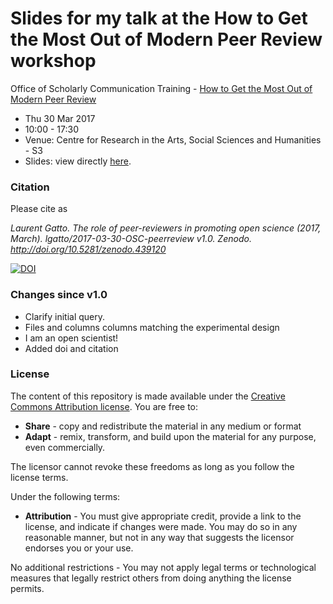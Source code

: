 # Slides for my talk at the How to Get the Most Out of Modern Peer Review workshop 

Office of Scholarly Communication Training - [How to Get the Most Out of Modern Peer Review](https://www.training.cam.ac.uk/osc/event/2080517)

- Thu 30 Mar 2017
- 10:00 - 17:30
- Venue: Centre for Research in the Arts, Social Sciences and Humanities - S3 
- Slides: view directly [here](http://bit.ly/20170329peerrev).

### Citation

Please cite as 

*Laurent Gatto. The role of peer-reviewers in promoting open science
(2017, March). lgatto/2017-03-30-OSC-peerreview
v1.0. Zenodo. http://doi.org/10.5281/zenodo.439120*

[![DOI](https://zenodo.org/badge/DOI/10.5281/zenodo.439120.svg)](https://doi.org/10.5281/zenodo.439120)

### Changes since v1.0

* Clarify initial query.
* Files and columns columns matching the experimental design
* I am an open scientist!
* Added doi and citation

### License 

The content of this repository is made available under the
[Creative Commons Attribution license](https://creativecommons.org/licenses/by/4.0/). You
are free to:


* **Share** - copy and redistribute the material in any medium or format
* **Adapt** - remix, transform, and build upon the material for any
  purpose, even commercially.

The licensor cannot revoke these freedoms as long as you follow the license terms.

Under the following terms:

* **Attribution** - You must give appropriate credit, provide a link
  to the license, and indicate if changes were made. You may do so in
  any reasonable manner, but not in any way that suggests the licensor
  endorses you or your use.

No additional restrictions - You may not apply legal terms or
technological measures that legally restrict others from doing
anything the license permits.

